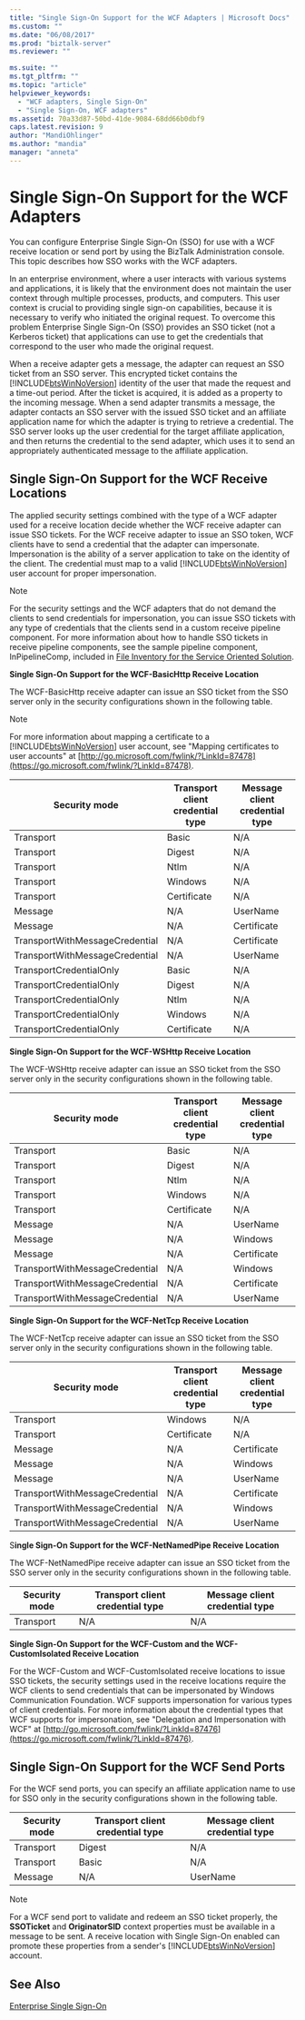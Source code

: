 ```yaml
---
title: "Single Sign-On Support for the WCF Adapters | Microsoft Docs"
ms.custom: ""
ms.date: "06/08/2017"
ms.prod: "biztalk-server"
ms.reviewer: ""

ms.suite: ""
ms.tgt_pltfrm: ""
ms.topic: "article"
helpviewer_keywords:
  - "WCF adapters, Single Sign-On"
  - "Single Sign-On, WCF adapters"
ms.assetid: 70a33d87-50bd-41de-9084-68dd66b0dbf9
caps.latest.revision: 9
author: "MandiOhlinger"
ms.author: "mandia"
manager: "anneta"
---
```

# Single Sign-On Support for the WCF Adapters
You can configure Enterprise Single Sign-On (SSO) for use with a WCF receive location or send port by using the BizTalk Administration console. This topic describes how SSO works with the WCF adapters.

 In an enterprise environment, where a user interacts with various systems and applications, it is likely that the environment does not maintain the user context through multiple processes, products, and computers. This user context is crucial to providing single sign-on capabilities, because it is necessary to verify who initiated the original request. To overcome this problem Enterprise Single Sign-On (SSO) provides an SSO ticket (not a Kerberos ticket) that applications can use to get the credentials that correspond to the user who made the original request.

 When a receive adapter gets a message, the adapter can request an SSO ticket from an SSO server. This encrypted ticket contains the [!INCLUDE[btsWinNoVersion](../includes/btswinnoversion-md.md)] identity of the user that made the request and a time-out period. After the ticket is acquired, it is added as a property to the incoming message. When a send adapter transmits a message, the adapter contacts an SSO server with the issued SSO ticket and an affiliate application name for which the adapter is trying to retrieve a credential. The SSO server looks up the user credential for the target affiliate application, and then returns the credential to the send adapter, which uses it to send an appropriately authenticated message to the affiliate application.

## Single Sign-On Support for the WCF Receive Locations
 The applied security settings combined with the type of a WCF adapter used for a receive location decide whether the WCF receive adapter can issue SSO tickets. For the WCF receive adapter to issue an SSO token, WCF clients have to send a credential that the adapter can impersonate. Impersonation is the ability of a server application to take on the identity of the client. The credential must map to a valid [!INCLUDE[btsWinNoVersion](../includes/btswinnoversion-md.md)] user account for proper impersonation.

> [!NOTE]
>  For the security settings and the WCF adapters that do not demand the clients to send credentials for impersonation, you can issue SSO tickets with any type of credentials that the clients send in a custom receive pipeline component. For more information about how to handle SSO tickets in receive pipeline components, see the sample pipeline component, InPipelineComp, included in [File Inventory for the Service Oriented Solution](../core/file-inventory-for-the-service-oriented-solution.md).

 **Single Sign-On Support for the WCF-BasicHttp Receive Location**

 The WCF-BasicHttp receive adapter can issue an SSO ticket from the SSO server only in the security configurations shown in the following table.

> [!NOTE]
>  For more information about mapping a certificate to a [!INCLUDE[btsWinNoVersion](../includes/btswinnoversion-md.md)] user account, see "Mapping certificates to user accounts" at [http://go.microsoft.com/fwlink/?LinkId=87478](https://go.microsoft.com/fwlink/?LinkId=87478).

|Security mode|Transport client credential type|Message client credential type|
|-------------------|--------------------------------------|------------------------------------|
|Transport|Basic|N/A|
|Transport|Digest|N/A|
|Transport|Ntlm|N/A|
|Transport|Windows|N/A|
|Transport|Certificate|N/A|
|Message|N/A|UserName|
|Message|N/A|Certificate|
|TransportWithMessageCredential|N/A|Certificate|
|TransportWithMessageCredential|N/A|UserName|
|TransportCredentialOnly|Basic|N/A|
|TransportCredentialOnly|Digest|N/A|
|TransportCredentialOnly|Ntlm|N/A|
|TransportCredentialOnly|Windows|N/A|
|TransportCredentialOnly|Certificate|N/A|

 **Single Sign-On Support for the WCF-WSHttp Receive Location**

 The WCF-WSHttp receive adapter can issue an SSO ticket from the SSO server only in the security configurations shown in the following table.

|Security mode|Transport client credential type|Message client credential type|
|-------------------|--------------------------------------|------------------------------------|
|Transport|Basic|N/A|
|Transport|Digest|N/A|
|Transport|Ntlm|N/A|
|Transport|Windows|N/A|
|Transport|Certificate|N/A|
|Message|N/A|UserName|
|Message|N/A|Windows|
|Message|N/A|Certificate|
|TransportWithMessageCredential|N/A|Windows|
|TransportWithMessageCredential|N/A|Certificate|
|TransportWithMessageCredential|N/A|UserName|

 **Single Sign-On Support for the WCF-NetTcp Receive Location**

 The WCF-NetTcp receive adapter can issue an SSO ticket from the SSO server only in the security configurations shown in the following table.

|Security mode|Transport client credential type|Message client credential type|
|-------------------|--------------------------------------|------------------------------------|
|Transport|Windows|N/A|
|Transport|Certificate|N/A|
|Message|N/A|Certificate|
|Message|N/A|Windows|
|Message|N/A|UserName|
|TransportWithMessageCredential|N/A|Certificate|
|TransportWithMessageCredential|N/A|Windows|
|TransportWithMessageCredential|N/A|UserName|

 S**ingle Sign-On Support for the WCF-NetNamedPipe Receive Location**

 The WCF-NetNamedPipe receive adapter can issue an SSO ticket from the SSO server only in the security configurations shown in the following table.

|Security mode|Transport client credential type|Message client credential type|
|-------------------|--------------------------------------|------------------------------------|
|Transport|N/A|N/A|

 **Single Sign-On Support for the WCF-Custom and the WCF-CustomIsolated Receive Location**

 For the WCF-Custom and WCF-CustomIsolated receive locations to issue SSO tickets, the security settings used in the receive locations require the WCF clients to send credentials that can be impersonated by Windows Communication Foundation. WCF supports impersonation for various types of client credentials. For more information about the credential types that WCF supports for impersonation, see "Delegation and Impersonation with WCF" at [http://go.microsoft.com/fwlink/?LinkId=87476](https://go.microsoft.com/fwlink/?LinkId=87476).

## Single Sign-On Support for the WCF Send Ports
 For the WCF send ports, you can specify an affiliate application name to use for SSO only in the security configurations shown in the following table.

|Security mode|Transport client credential type|Message client credential type|
|-------------------|--------------------------------------|------------------------------------|
|Transport|Digest|N/A|
|Transport|Basic|N/A|
|Message|N/A|UserName|

> [!NOTE]
>  For a WCF send port to validate and redeem an SSO ticket properly, the **SSOTicket** and **OriginatorSID** context properties must be available in a message to be sent. A receive location with Single Sign-On enabled can promote these properties from a sender's [!INCLUDE[btsWinNoVersion](../includes/btswinnoversion-md.md)] account.

## See Also
 [Enterprise Single Sign-On](../core/enterprise-single-sign-on2.md)
